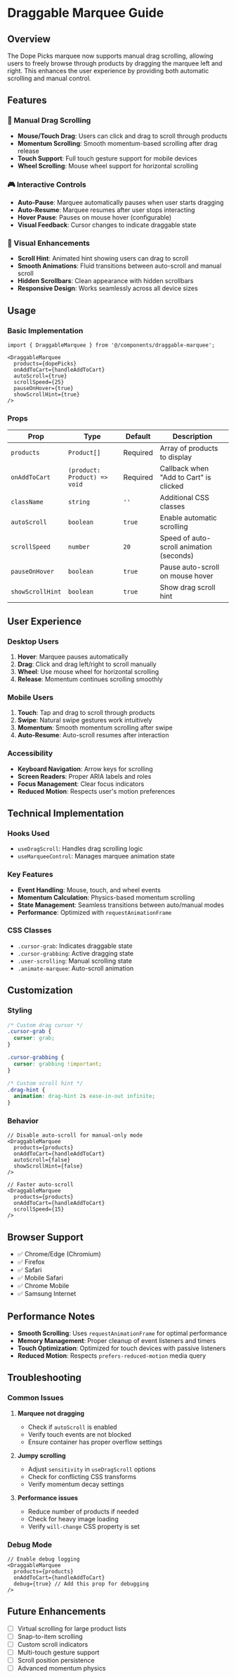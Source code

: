 # Draggable Marquee Guide

## Overview

The Dope Picks marquee now supports manual drag scrolling, allowing users to freely browse through products by dragging the marquee left and right. This enhances the user experience by providing both automatic scrolling and manual control.

## Features

### 🎯 Manual Drag Scrolling
- **Mouse/Touch Drag**: Users can click and drag to scroll through products
- **Momentum Scrolling**: Smooth momentum-based scrolling after drag release
- **Touch Support**: Full touch gesture support for mobile devices
- **Wheel Scrolling**: Mouse wheel support for horizontal scrolling

### 🎮 Interactive Controls
- **Auto-Pause**: Marquee automatically pauses when user starts dragging
- **Auto-Resume**: Marquee resumes after user stops interacting
- **Hover Pause**: Pauses on mouse hover (configurable)
- **Visual Feedback**: Cursor changes to indicate draggable state

### 🎨 Visual Enhancements
- **Scroll Hint**: Animated hint showing users can drag to scroll
- **Smooth Animations**: Fluid transitions between auto-scroll and manual scroll
- **Hidden Scrollbars**: Clean appearance with hidden scrollbars
- **Responsive Design**: Works seamlessly across all device sizes

## Usage

### Basic Implementation

```tsx
import { DraggableMarquee } from '@/components/draggable-marquee';

<DraggableMarquee
  products={dopePicks}
  onAddToCart={handleAddToCart}
  autoScroll={true}
  scrollSpeed={25}
  pauseOnHover={true}
  showScrollHint={true}
/>
```

### Props

| Prop | Type | Default | Description |
|------|------|---------|-------------|
| `products` | `Product[]` | Required | Array of products to display |
| `onAddToCart` | `(product: Product) => void` | Required | Callback when "Add to Cart" is clicked |
| `className` | `string` | `''` | Additional CSS classes |
| `autoScroll` | `boolean` | `true` | Enable automatic scrolling |
| `scrollSpeed` | `number` | `20` | Speed of auto-scroll animation (seconds) |
| `pauseOnHover` | `boolean` | `true` | Pause auto-scroll on mouse hover |
| `showScrollHint` | `boolean` | `true` | Show drag scroll hint |

## User Experience

### Desktop Users
1. **Hover**: Marquee pauses automatically
2. **Drag**: Click and drag left/right to scroll manually
3. **Wheel**: Use mouse wheel for horizontal scrolling
4. **Release**: Momentum continues scrolling smoothly

### Mobile Users
1. **Touch**: Tap and drag to scroll through products
2. **Swipe**: Natural swipe gestures work intuitively
3. **Momentum**: Smooth momentum scrolling after swipe
4. **Auto-Resume**: Auto-scroll resumes after interaction

### Accessibility
- **Keyboard Navigation**: Arrow keys for scrolling
- **Screen Readers**: Proper ARIA labels and roles
- **Focus Management**: Clear focus indicators
- **Reduced Motion**: Respects user's motion preferences

## Technical Implementation

### Hooks Used
- `useDragScroll`: Handles drag scrolling logic
- `useMarqueeControl`: Manages marquee animation state

### Key Features
- **Event Handling**: Mouse, touch, and wheel events
- **Momentum Calculation**: Physics-based momentum scrolling
- **State Management**: Seamless transitions between auto/manual modes
- **Performance**: Optimized with `requestAnimationFrame`

### CSS Classes
- `.cursor-grab`: Indicates draggable state
- `.cursor-grabbing`: Active dragging state
- `.user-scrolling`: Manual scrolling state
- `.animate-marquee`: Auto-scroll animation

## Customization

### Styling
```css
/* Custom drag cursor */
.cursor-grab {
  cursor: grab;
}

.cursor-grabbing {
  cursor: grabbing !important;
}

/* Custom scroll hint */
.drag-hint {
  animation: drag-hint 2s ease-in-out infinite;
}
```

### Behavior
```tsx
// Disable auto-scroll for manual-only mode
<DraggableMarquee
  products={products}
  onAddToCart={handleAddToCart}
  autoScroll={false}
  showScrollHint={false}
/>

// Faster auto-scroll
<DraggableMarquee
  products={products}
  onAddToCart={handleAddToCart}
  scrollSpeed={15}
/>
```

## Browser Support

- ✅ Chrome/Edge (Chromium)
- ✅ Firefox
- ✅ Safari
- ✅ Mobile Safari
- ✅ Chrome Mobile
- ✅ Samsung Internet

## Performance Notes

- **Smooth Scrolling**: Uses `requestAnimationFrame` for optimal performance
- **Memory Management**: Proper cleanup of event listeners and timers
- **Touch Optimization**: Optimized for touch devices with passive listeners
- **Reduced Motion**: Respects `prefers-reduced-motion` media query

## Troubleshooting

### Common Issues

1. **Marquee not dragging**
   - Check if `autoScroll` is enabled
   - Verify touch events are not blocked
   - Ensure container has proper overflow settings

2. **Jumpy scrolling**
   - Adjust `sensitivity` in `useDragScroll` options
   - Check for conflicting CSS transforms
   - Verify momentum decay settings

3. **Performance issues**
   - Reduce number of products if needed
   - Check for heavy image loading
   - Verify `will-change` CSS property is set

### Debug Mode
```tsx
// Enable debug logging
<DraggableMarquee
  products={products}
  onAddToCart={handleAddToCart}
  debug={true} // Add this prop for debugging
/>
```

## Future Enhancements

- [ ] Virtual scrolling for large product lists
- [ ] Snap-to-item scrolling
- [ ] Custom scroll indicators
- [ ] Multi-touch gesture support
- [ ] Scroll position persistence
- [ ] Advanced momentum physics
